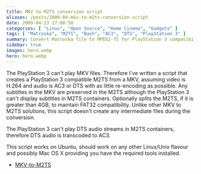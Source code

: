 ```yaml
---
title: MKV to M2TS conversion script
aliases: /posts/2009-04-mkv-to-m2ts-conversion-script
date: 2009-04-23 17:00:58
categories: [ "Linux", "Open Source", "Home Cinema", "Gadgets" ]
tags: [ "Matroska", "M2TS", "Bash", "AC3", "DTS", "PlayStation 3" ]
summary: Convert Matroska file to MPEG2-TS for PlayStation 3 compatibility
sidebar: true
images: hero.webp
hero: hero.webp
---
```


The PlayStation 3 can't play MKV files. Therefore I've written a
script that creates a PlayStation 3 compatible M2TS from a MKV,
assuming video is H.264 and audio is AC3 or DTS with as little
re-encoding as possible. Any subtitles in the MKV are preserved
in the M2TS although the PlayStation 3 can't display subtitles in M2TS
containers. Optionally splits the M2TS, if it is greater than 4GB,
to maintain FAT32 compatibility. Unlike other MKV to M2TS solutions,
this script doesn't create any intermediate files during the conversion.

The PlayStation 3 can't play DTS audio streams in M2TS containers, therefore
DTS audio is transcoded to AC3.

This script works on Ubuntu, should work on any other Linux/Unix flavour and
possibly Mac OS X providing you have the required tools installed.

* [MKV-to-M2TS](https://github.com/flexiondotorg/MKV-to-M2TS)
